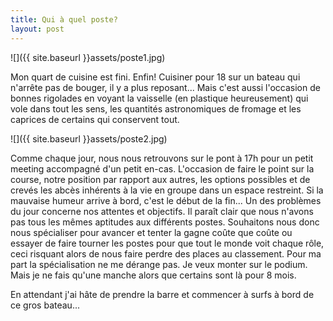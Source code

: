 ```yaml
---
title: Qui à quel poste?
layout: post
---
```


![]({{ site.baseurl }}assets/poste1.jpg)

Mon quart de cuisine est fini. Enfin! Cuisiner pour 18 sur un bateau qui n'arrête pas de bouger, il y a plus reposant... Mais c'est aussi l'occasion de bonnes rigolades en voyant la vaisselle (en plastique heureusement) qui vole dans tout les sens, les quantités astronomiques de fromage et les caprices de certains qui conservent tout.

![]({{ site.baseurl }}assets/poste2.jpg)

Comme chaque jour, nous nous retrouvons sur le pont à 17h pour un petit meeting accompagné d'un petit en-cas. L'occasion de faire le point sur la course, notre position par rapport aux autres, les options possibles et de crevés les abcès inhérents à la vie en groupe dans un espace restreint. Si la mauvaise humeur arrive à bord, c'est le début de la fin... Un des problèmes du jour concerne nos attentes et objectifs. Il paraît clair que nous n'avons pas tous les mêmes aptitudes aux différents postes. Souhaitons nous donc nous spécialiser pour avancer et tenter la gagne coûte que coûte ou essayer de faire tourner les postes pour que tout le monde voit chaque rôle, ceci risquant alors de nous faire perdre des places au classement. Pour ma part la spécialisation ne me dérange pas. Je veux monter sur le podium. Mais je ne fais qu'une manche alors que certains sont là pour 8 mois.

En attendant j'ai hâte de prendre la barre et commencer à surfs à bord de ce gros bateau...
